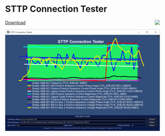 # STTP Connection Tester

<img align="right" src="https://raw.githubusercontent.com/sttp/cppapi/master/src/sttp.png">

[Download](https://github.com/sttp/connection-tester/releases)

![Screen Shot](https://raw.githubusercontent.com/sttp/connection-tester/master/ScreenShot.png)
